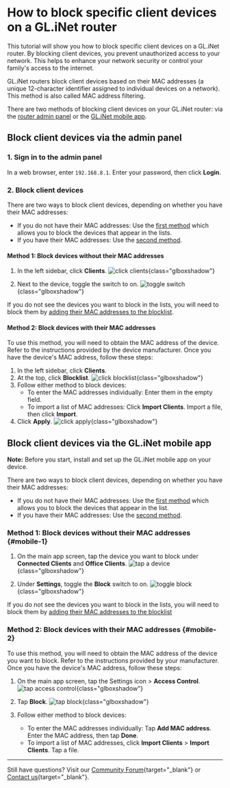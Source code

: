 # How to block specific client devices on a GL.iNet router

This tutorial will show you how to block specific client devices on a GL.iNet router. By blocking client devices, you prevent unauthorized access to your network. This helps to enhance your network security or control your family's access to the internet.

GL.iNet routers block client devices based on their MAC addresses (a unique 12-character identifier assigned to individual devices on a network). This method is also called MAC address filtering. 

There are two methods of blocking client devices on your GL.iNet router: via the [router admin panel](#block-client-devices-via-the-admin-panel) or the [GL.iNet mobile app](#block-client-devices-via-the-glinet-mobile-app). 

## Block client devices via the admin panel

### 1. Sign in to the admin panel

In a web browser, enter `192.168.8.1`. Enter your password, then click **Login**. 

### 2. Block client devices

There are two ways to block client devices, depending on whether you have their MAC addresses:

* If you do not have their MAC addresses: Use the [first method](#method-1-block-devices-without-their-mac-addresses) which allows you to block the devices that appear in the lists.
* If you have their MAC addresses: Use the [second method](#method-2-block-devices-with-their-mac-addresses). 

#### Method 1: Block devices without their MAC addresses

1. In the left sidebar, click **Clients**.
![click clients](https://static.gl-inet.com/docs/router/en/4/tutorials/how-to-block-client-devices/click-clients.jpeg){class="glboxshadow"}

2. Next to the device, toggle the switch to on. 
![toggle switch](https://static.gl-inet.com/docs/router/en/4/tutorials/how-to-block-client-devices/toggle-block.jpeg){class="glboxshadow"}

If you do not see the devices you want to block in the lists, you will need to block them by [adding their MAC addresses to the blocklist](#method-2-block-devices-with-their-mac-addresses). 

#### Method 2: Block devices with their MAC addresses

To use this method, you will need to obtain the MAC address of the device. Refer to the instructions provided by the device manufacturer. 
Once you have the device's MAC address, follow these steps: 

1. In the left sidebar, click **Clients**.
2. At the top, click **Blocklist**. 
![click blocklist](https://static.gl-inet.com/docs/router/en/4/tutorials/how-to-block-client-devices/click-blocklist.jpeg){class="glboxshadow"}
3. Follow either method to block devices: 
    - To enter the MAC addresses individually: Enter them in the empty field.
    - To import a list of MAC addresses: Click **Import Clients**. Import a file, then click **Import**. 
4. Click **Apply**. 
![click apply](https://static.gl-inet.com/docs/router/en/4/tutorials/how-to-block-client-devices/click-apply.jpeg){class="glboxshadow"}

## Block client devices via the GL.iNet mobile app

**Note:** Before you start, install and set up the GL.iNet mobile app on your device. 

There are two ways to block client devices, depending on whether you have their MAC addresses:

* If you do not have their MAC addresses: Use the [first method](#mobile-1) which allows you to block the devices that appear in the list. 
* If you have their MAC addresses: Use the [second method](#mobile-2). 

### Method 1: Block devices without their MAC addresses {#mobile-1}

1. On the main app screen, tap the device you want to block under **Connected Clients** and **Office Clients**. 
![tap a device](https://static.gl-inet.com/docs/router/en/4/tutorials/how-to-block-client-devices/tap-a-device.jpeg){class="glboxshadow"}

2. Under **Settings**, toggle the **Block** switch to on. 
![toggle block](https://static.gl-inet.com/docs/router/en/4/tutorials/how-to-block-client-devices/settings-toggle-block-to-on.jpeg){class="glboxshadow"}

If you do not see the devices you want to block in the lists, you will need to block them by [adding their MAC addresses to the blocklist](#method-2-block-devices-with-their-mac-addresses-1)

### Method 2: Block devices with their MAC addresses {#mobile-2}

To use this method, you will need to obtain the MAC address of the device you want to block. Refer to the instructions provided by your manufacturer. 
Once you have the device's MAC address, follow these steps: 

1. On the main app screen, tap the Settings icon > **Access Control**. 
![tap access control](https://static.gl-inet.com/docs/router/en/4/tutorials/how-to-block-client-devices/tap-access-control.jpeg){class="glboxshadow"}

2. Tap **Block**.
![tap block](https://static.gl-inet.com/docs/router/en/4/tutorials/how-to-block-client-devices/tap-block.jpeg){class="glboxshadow"}

3. Follow either method to block devices: 
    - To enter the MAC addresses individually: Tap **Add MAC address**. Enter the MAC address, then tap **Done**.  
    - To import a list of MAC addresses, click **Import Clients** > **Import Clients**. Tap a file.

---

Still have questions? Visit our [Community Forum](https://forum.gl-inet.com){target="_blank"} or [Contact us](https://www.gl-inet.com/contacts/){target="_blank"}.